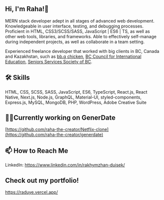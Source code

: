 ## Hi, I'm Raha!👋
MERN stack developer adept in all stages of advanced web development. Knowledgeable
in user interface, testing, and debugging processes. Proficient in HTML, CSS3/SCSS/SASS,
JavaScript | ES6 | TS, as well as other web tools, libraries, and frameworks. Able to
effectively self-manage during independent projects, as well as collaborate in a team setting.

Experienced freelance developer that worked with big clients in BC, Canada and Kazakhstan,
such as [bb.q chicken](https://bbqchickenca.com/), [BC Council for International Education](https://bccie.bc.ca/), [Seniors Services Society of BC](https://www.seniorsservicessociety.ca/).


## 🛠 Skills
HTML, CSS, SCSS, SASS, JavaScript, ES6, TypeScript, React.js, React Native, Next.js, Node.js, GraphQL, Material-UI, styled-components, Express.js, MySQL, MongoDB, PHP, WordPress, Adobe Creative Suite

## 👨‍💻Currently working on GenerDate
[https://github.com/raha-the-creator/Netflix-clone](https://github.com/raha-the-creator/generdate)

## 📫 How to Reach Me
LinkedIn: https://www.linkedin.com/in/rakhymzhan-duisek/


## Check out my portfolio!
https://raduye.vercel.app/
